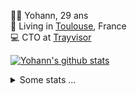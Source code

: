 <p>
  👨🏻 <bold>Yohann</bold>, 29 ans<br/>
  💼 Living in <a href="https://www.google.com/maps?q=toulouse">Toulouse</a>, France<br/>
  💻 CTO at <a href="https://trayvisor.com/">Trayvisor</a><br/>
</p>

<a href="https://github.com/anuraghazra/github-readme-stats"><img align="center" src="https://github-readme-stats-dviw-8taegaswk-yohann84ls-projects.vercel.app//api?username=yohann84L&show_icons=true&include_all_commits=true" alt="Yohann's github stats" /> </a>


<details>
  <summary>Some stats ...</summary><br/>
  

<!--START_SECTION:waka-->
![Code Time](http://img.shields.io/badge/Code%20Time-1%2C231%20hrs%202%20mins-blue)

![Profile Views](http://img.shields.io/badge/Profile%20Views-0-blue)

**🐱 My GitHub Data** 

> 📦 440.9 kB Used in GitHub's Storage 
 > 
> 🏆 313 Contributions in the Year 2025
 > 
> 🚫 Not Opted to Hire
 > 
> 📜 26 Public Repositories 
 > 
> 🔑 21 Private Repositories 
 > 
**I'm an Early 🐤** 

```text
🌞 Morning                22997 commits       ████████░░░░░░░░░░░░░░░░░   30.02 % 
🌆 Daytime                44152 commits       ██████████████░░░░░░░░░░░   57.63 % 
🌃 Evening                9321 commits        ███░░░░░░░░░░░░░░░░░░░░░░   12.17 % 
🌙 Night                  139 commits         ░░░░░░░░░░░░░░░░░░░░░░░░░   00.18 % 
```
📅 **I'm Most Productive on Wednesday** 

```text
Monday                   14514 commits       █████░░░░░░░░░░░░░░░░░░░░   18.95 % 
Tuesday                  14420 commits       █████░░░░░░░░░░░░░░░░░░░░   18.82 % 
Wednesday                15891 commits       █████░░░░░░░░░░░░░░░░░░░░   20.74 % 
Thursday                 15605 commits       █████░░░░░░░░░░░░░░░░░░░░   20.37 % 
Friday                   14756 commits       █████░░░░░░░░░░░░░░░░░░░░   19.26 % 
Saturday                 543 commits         ░░░░░░░░░░░░░░░░░░░░░░░░░   00.71 % 
Sunday                   880 commits         ░░░░░░░░░░░░░░░░░░░░░░░░░   01.15 % 
```


📊 **This Week I Spent My Time On** 

```text
🕑︎ Time Zone: Europe/Paris

💬 Programming Languages: 
Other                    1 hr 45 mins        ████████████████████░░░░░   78.76 % 
HTTP Request             20 mins             ████░░░░░░░░░░░░░░░░░░░░░   15.61 % 
Image (svg)              7 mins              █░░░░░░░░░░░░░░░░░░░░░░░░   05.63 % 

🔥 Editors: 
Notes                    1 hr 45 mins        ████████████████████░░░░░   78.76 % 
Zed                      26 mins             █████░░░░░░░░░░░░░░░░░░░░   19.67 % 
Figma                    2 mins              ░░░░░░░░░░░░░░░░░░░░░░░░░   01.57 % 

💻 Operating System: 
Mac                      2 hrs 13 mins       █████████████████████████   100.00 % 
```

**I Mostly Code in Python** 

```text
Python                   25 repos            ██████████████░░░░░░░░░░░   54.35 % 
Jupyter Notebook         4 repos             ██░░░░░░░░░░░░░░░░░░░░░░░   08.70 % 
JavaScript               3 repos             ██░░░░░░░░░░░░░░░░░░░░░░░   06.52 % 
HTML                     2 repos             █░░░░░░░░░░░░░░░░░░░░░░░░   04.35 % 
Shell                    1 repo              █░░░░░░░░░░░░░░░░░░░░░░░░   02.17 % 
```




 Last Updated on 05/04/2025 00:39:38 UTC
<!--END_SECTION:waka-->
